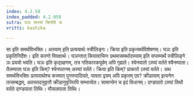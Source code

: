 ```yaml
---
index: 4.2.58
index_padded: 4.2.058
sutra: घञः सास्यां क्रियेति ञः
vritti: kashika

---
```

सा इति समर्थविभक्तिः। अस्याम् इति प्रत्ययार्थः स्त्रीलिङ्गः। क्रिया इति प्रकृत्यर्थविशेषणम्। घञः इति प्रकृतिनिर्देशः। इति करणो विवक्षार्थः। घञन्तात् कियावाचिनः प्रथमासमर्थादस्याम् इति सप्तम्यर्थे स्त्रीलिङ्गे ञः प्रययो भवति। घञः इति कृद्ग्रहणम्, तत्र गतिकारकपूर्वम् अपि गृह्यते। श्येनपातो ऽस्यां वर्तते श्यैनम्पाता। तैलम्पाता घञः इति किम्? श्येनपतनम् अस्यां वर्तते। क्रिया इति किम्? प्राकारो ऽस्यां वर्तते। अथ समर्थविभक्तिः प्रत्ययार्थश्च कस्मात् पुनरुपादियते, यावता द्वयम् अपि प्रकृतम् एव? क्रीडायाम् इत्यनेन तत्सम्बद्धम्, अतस्तदनुवृत्तौ क्रीडानुवृत्तिरपि सम्भाव्येत। सामान्येन च इदं विधानम्। दण्डपातो ऽस्यां तिथौ वर्तते दाण्डपाता तिथिः। मौसलपाता तिथिः।